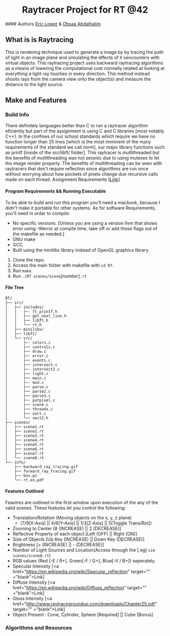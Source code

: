 <h1 align="center">Raytracer Project for RT @42</h1> 
#### Authors <a href="https://github.com/elopez17" target="blank">Eric Lopez</a> & <a href="https://github.com/obsaa" target="blank">Obsaa Abdalhalim</a>


## What is is Raytracing
This is rendering technique used to generate a image by by tracing the path of light in an image plane and simulating the  effects of it sencounters with virtual objects. This raytracing project uses backward raytracing algorithms as a means of lowering the computational cost normally related at looking at everything a light ray touches in every direction. This method instead shoots rays from the camera view onto the object(s) and measure the distance to the light source.

## Make and Features

### Build Info
There definitely languages better than C to run a raytracer algorithm eficiently but part of the assignment is using C and C libraries [most notably C++]. In the confines of our school standards which require we have no function longer than 25 lines [which is the most imminent of the many requirements of the standard we call norm], our major library functions such as printf [inside of the src/libft/ folder]. This raytracer is multithreaded but the benefits of multithreading was not seismic due to using mutexes to let the image render properly. The benefits of multithreading can be seen with raytracers that don't require reflection since algorithms are run once without worrying about how pockets of pixels change due recursive calls made on each thread. Assignment Requirements [<a href="https://cdn.intra.42.fr/pdf/pdf/964/rt.en.pdf" target="blank">Link</a>]

#### Program Requirements && Running Executable
To be able to build and run this program you'll need a macbook, because I didn't make it portable for other systems. As for software Requirements, you'll need in order to compile:

* No specific versions. [Unless you are using a version llvm that shows error using -Werror at compile time, take off or add those flags out of the makefile as needed.] 
* GNU make
* GCC
* Built using the minilibx library instead of OpenGL graphics library.

1. Clone the repo.
2. Access the main folder with makefile with  `cd RT`.
3. Run  `make`.
4. Run  `./RT scenes/scene`[*number*]`.rt`

#### File Tree
```
RT/
├── src/
│   ├── includes/
│   │   ├─- ft_printf.h
│   │   ├── get_next_line.h
│   │   ├── libft.h
│   │   └── rt.h
│   ├── minilibx/
│   ├── libft/
│   └── src/
│       ├─- colors.c
│       ├── controls.c
│       ├── draw.c
│       ├─- error.c
│       ├── events.c
│       ├── intersect.c
│       ├─- intersect2.c
│       ├── light.c
│       ├── main.c
│       ├─- mod.c
│       ├── parse.c
│       ├── parse2.c
│       ├── parse3.c
│       ├─- putpixel.c
│       ├── scene.c
│       ├── threads.c
│       ├── vect.c
│       └── vect2.h
├── scenes/
│   ├── scene1.rt
│   ├── scene2.rt
│   ├── scene3.rt
│   ├── scene4.rt
│   ├── scene5.rt
│   ├── scene6.rt
│   ├── scene7.rt
│   └── scene8.rt
└── info/
    ├── backward_ray_tracing.gif
    ├── forward_ray_tracing.gif
    ├── box.ps
    └── rt.en.pdf
```

#### Features Outlined
Feautres are outlined in the first window upon execution of the any of the valid scenes. These features let you control the following:
* Translation/Rotation (Moving objects on the x, y, z plane)
	* (7/9[X-Axis] || 4/6[Y-Axis] || 1/3[Z-Axis] || 5[Toggle Trans/Rot])
* Zooming to Center [8 (INCREASE) || 2 (DECREASE)]
* Reflective Property of each object [Left (OFF) || Right (ON)]
* Size of Objects [Up Key (INCREASE) || Down Key (DECREASE)]
* Brightness [+ (INCREASE) || - (DECREASE)]
* Number of Light Sources and Location(Access through the [.eg]  `vim scenes/scene8.rt`)
* RGB values (Red [-E / R+], Green[-F / G+], Blue[-V / B+]) seperately.
* Specular Intensity [<a href="https://en.wikipedia.org/wiki/Specular_reflection" target="" ="blank">Link</a>]
* Diffuse Intensity [<a href="https://en.wikipedia.org/wiki/Diffuse_reflection" target="" ="blank">Link</a>]
* Gloss Intensity [<a href="http://www.raytracegroundup.com/downloads/Chapter25.pdf" target="" ="blank">Link</a>]
* Object Present : Cone, Cylinder, Sphere [Required] || Cube [Bonus]


### Algorithms and Resources
